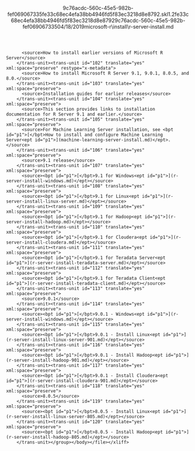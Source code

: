 <?xml version="1.0"?><xliff version="1.2" xmlns="urn:oasis:names:tc:xliff:document:1.2" xmlns:xsi="http://www.w3.org/2001/XMLSchema-instance" xsi:schemaLocation="urn:oasis:names:tc:xliff:document:1.2 xliff-core-1.2-transitional.xsd"><file datatype="xml" original="r-server-install.md" source-language="en-US" target-language="en-US"><header><tool tool-id="mdxliff" tool-name="mdxliff" tool-version="1.0-d1654b2" tool-company="Microsoft" /><xliffext:skl_file_name xmlns:xliffext="urn:microsoft:content:schema:xliffextensions">9c76acdc-560c-45e5-982b-fef069067335fe33c68ec4efa38bb4946fd5f83ec3218d8e8792.skl</xliffext:skl_file_name><xliffext:version xmlns:xliffext="urn:microsoft:content:schema:xliffextensions">1.2</xliffext:version><xliffext:ms.openlocfilehash xmlns:xliffext="urn:microsoft:content:schema:xliffextensions">fe33c68ec4efa38bb4946fd5f83ec3218d8e8792</xliffext:ms.openlocfilehash><xliffext:ms.sourcegitcommit xmlns:xliffext="urn:microsoft:content:schema:xliffextensions">9c76acdc-560c-45e5-982b-fef069067335</xliffext:ms.sourcegitcommit><xliffext:ms.lasthandoff xmlns:xliffext="urn:microsoft:content:schema:xliffextensions">04/18/2019</xliffext:ms.lasthandoff><xliffext:ms.openlocfilepath xmlns:xliffext="urn:microsoft:content:schema:xliffextensions">microsoft-r\install\r-server-install.md</xliffext:ms.openlocfilepath></header><body><group id="content" extype="content"><trans-unit id="101" translate="yes" xml:space="preserve" restype="x-metadata">
          <source>How to install earlier versions of Microsoft R Server</source>
        </trans-unit><trans-unit id="102" translate="yes" xml:space="preserve" restype="x-metadata">
          <source>How to install Microsoft R Server 9.1, 9.0.1, 8.0.5, and 8.0.</source>
        </trans-unit><trans-unit id="103" translate="yes" xml:space="preserve">
          <source>Installation guides for earlier releases</source>
        </trans-unit><trans-unit id="104" translate="yes" xml:space="preserve">
          <source>This section provides links to installation documentation for R Server 9.1 and earlier.</source>
        </trans-unit><trans-unit id="105" translate="yes" xml:space="preserve">
          <source>For Machine Learning Server installation, see <bpt id="p1">[</bpt>How to install and configure Machine Learning Server<ept id="p1">](machine-learning-server-install.md)</ept>.</source>
        </trans-unit><trans-unit id="106" translate="yes" xml:space="preserve">
          <source>9.1 release</source>
        </trans-unit><trans-unit id="107" translate="yes" xml:space="preserve">
          <source><bpt id="p1">[</bpt>9.1 for Windows<ept id="p1">](r-server-install-windows.md)</ept></source>
        </trans-unit><trans-unit id="108" translate="yes" xml:space="preserve">
          <source><bpt id="p1">[</bpt>9.1 for Linux<ept id="p1">](r-server-install-linux-server.md)</ept></source>
        </trans-unit><trans-unit id="109" translate="yes" xml:space="preserve">
          <source><bpt id="p1">[</bpt>9.1 for Hadoop<ept id="p1">](r-server-install-hadoop.md)</ept></source>
        </trans-unit><trans-unit id="110" translate="yes" xml:space="preserve">
          <source><bpt id="p1">[</bpt>9.1 for Cloudera<ept id="p1">](r-server-install-cloudera.md)</ept></source>
        </trans-unit><trans-unit id="111" translate="yes" xml:space="preserve">
          <source><bpt id="p1">[</bpt>9.1 for Teradata Server<ept id="p1">](r-server-install-teradata-server.md)</ept></source>
        </trans-unit><trans-unit id="112" translate="yes" xml:space="preserve">
          <source><bpt id="p1">[</bpt>9.1 for Teradata Client<ept id="p1">](r-server-install-teradata-client.md)</ept></source>
        </trans-unit><trans-unit id="113" translate="yes" xml:space="preserve">
          <source>9.0.1</source>
        </trans-unit><trans-unit id="114" translate="yes" xml:space="preserve">
          <source><bpt id="p1">[</bpt>9.0.1 - Windows<ept id="p1">](r-server-install-windows.md)</ept></source>
        </trans-unit><trans-unit id="115" translate="yes" xml:space="preserve">
          <source><bpt id="p1">[</bpt>9.0.1 - Install Linux<ept id="p1">](r-server-install-linux-server-901.md)</ept></source>
        </trans-unit><trans-unit id="116" translate="yes" xml:space="preserve">
          <source><bpt id="p1">[</bpt>9.0.1 - Install Hadoop<ept id="p1">](r-server-install-hadoop-901.md)</ept></source>
        </trans-unit><trans-unit id="117" translate="yes" xml:space="preserve">
          <source><bpt id="p1">[</bpt>9.0.1 - Install Cloudera<ept id="p1">](r-server-install-cloudera-901.md)</ept></source>
        </trans-unit><trans-unit id="118" translate="yes" xml:space="preserve">
          <source>8.0.5</source>
        </trans-unit><trans-unit id="119" translate="yes" xml:space="preserve">
          <source><bpt id="p1">[</bpt>8.0.5 - Install Linux<ept id="p1">](r-server-install-linux-server-805.md)</ept></source>
        </trans-unit><trans-unit id="120" translate="yes" xml:space="preserve">
          <source><bpt id="p1">[</bpt>8.0.5 - Install Hadoop<ept id="p1">](r-server-install-hadoop-805.md)</ept></source>
        </trans-unit></group></body></file></xliff>